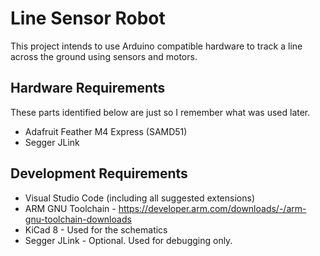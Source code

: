 # Line Sensor Robot
This project intends to use Arduino compatible hardware to track a line across the ground using sensors and motors.

## Hardware Requirements
These parts identified below are just so I remember what was used later.

- Adafruit Feather M4 Express (SAMD51)
- Segger JLink

## Development Requirements
- Visual Studio Code (including all suggested extensions)
- ARM GNU Toolchain - https://developer.arm.com/downloads/-/arm-gnu-toolchain-downloads
- KiCad 8 - Used for the schematics
- Segger JLink - Optional. Used for debugging only.
